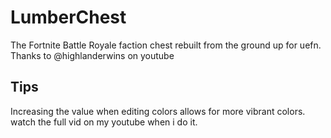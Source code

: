 # LumberChest
The Fortnite Battle Royale faction chest rebuilt from the ground up for uefn. Thanks to @highlanderwins on youtube

## Tips
Increasing the value when editing colors allows for more vibrant colors.
watch the full vid on my youtube when i do it.
